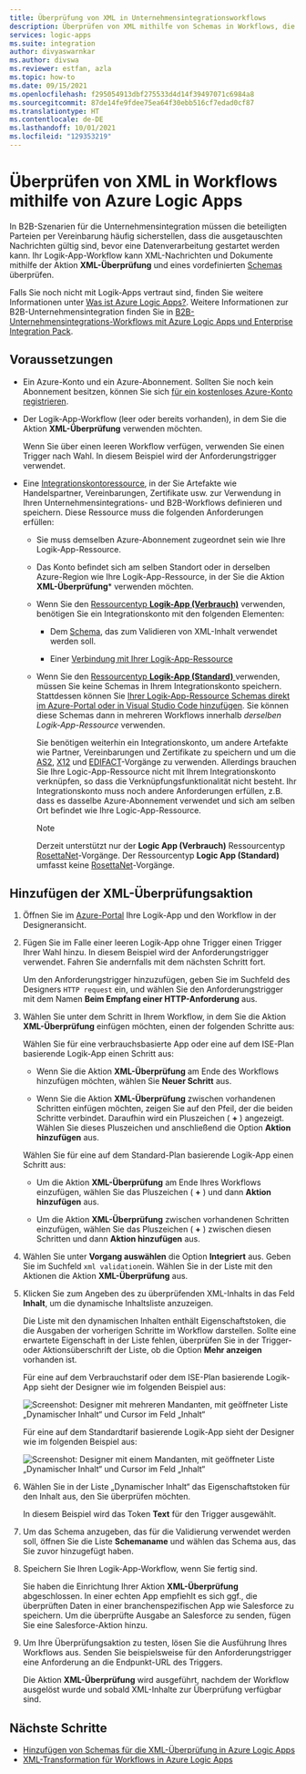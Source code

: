 ```yaml
---
title: Überprüfung von XML in Unternehmensintegrationsworkflows
description: Überprüfen von XML mithilfe von Schemas in Workflows, die Azure Logic Apps und das Enterprise Integration Pack nutzen.
services: logic-apps
ms.suite: integration
author: divyaswarnkar
ms.author: divswa
ms.reviewer: estfan, azla
ms.topic: how-to
ms.date: 09/15/2021
ms.openlocfilehash: f295054913dbf275533d4d14f39497071c6984a8
ms.sourcegitcommit: 87de14fe9fdee75ea64f30ebb516cf7edad0cf87
ms.translationtype: HT
ms.contentlocale: de-DE
ms.lasthandoff: 10/01/2021
ms.locfileid: "129353219"
---
```

# <a name="validate-xml-in-workflows-with-azure-logic-apps"></a>Überprüfen von XML in Workflows mithilfe von Azure Logic Apps

In B2B-Szenarien für die Unternehmensintegration müssen die beteiligten Parteien per Vereinbarung häufig sicherstellen, dass die ausgetauschten Nachrichten gültig sind, bevor eine Datenverarbeitung gestartet werden kann. Ihr Logik-App-Workflow kann XML-Nachrichten und Dokumente mithilfe der Aktion **XML-Überprüfung** und eines vordefinierten [Schemas](logic-apps-enterprise-integration-schemas.md) überprüfen.

Falls Sie noch nicht mit Logik-Apps vertraut sind, finden Sie weitere Informationen unter [Was ist Azure Logic Apps?](logic-apps-overview.md). Weitere Informationen zur B2B-Unternehmensintegration finden Sie in [B2B-Unternehmensintegrations-Workflows mit Azure Logic Apps und Enterprise Integration Pack](logic-apps-enterprise-integration-overview.md).

## <a name="prerequisites"></a>Voraussetzungen

* Ein Azure-Konto und ein Azure-Abonnement. Sollten Sie noch kein Abonnement besitzen, können Sie sich [für ein kostenloses Azure-Konto registrieren](https://azure.microsoft.com/free/?WT.mc_id=A261C142F).

* Der Logik-App-Workflow (leer oder bereits vorhanden), in dem Sie die Aktion **XML-Überprüfung** verwenden möchten.

  Wenn Sie über einen leeren Workflow verfügen, verwenden Sie einen Trigger nach Wahl. In diesem Beispiel wird der Anforderungstrigger verwendet.

* Eine [Integrationskontoressource](logic-apps-enterprise-integration-create-integration-account.md), in der Sie Artefakte wie Handelspartner, Vereinbarungen, Zertifikate usw. zur Verwendung in Ihren Unternehmensintegrations- und B2B-Workflows definieren und speichern. Diese Ressource muss die folgenden Anforderungen erfüllen:

  * Sie muss demselben Azure-Abonnement zugeordnet sein wie Ihre Logik-App-Ressource.

  * Das Konto befindet sich am selben Standort oder in derselben Azure-Region wie Ihre Logik-App-Ressource, in der Sie die Aktion **XML-Überprüfung*** verwenden möchten.

  * Wenn Sie den [Ressourcentyp **Logik-App (Verbrauch)**](logic-apps-overview.md#resource-type-and-host-environment-differences) verwenden, benötigen Sie ein Integrationskonto mit den folgenden Elementen:

    * Dem [Schema](logic-apps-enterprise-integration-schemas.md), das zum Validieren von XML-Inhalt verwendet werden soll.

    * Einer [Verbindung mit Ihrer Logik-App-Ressource](logic-apps-enterprise-integration-create-integration-account.md#link-account)

  * Wenn Sie den [Ressourcentyp **Logik-App (Standard)** ](logic-apps-overview.md#resource-type-and-host-environment-differences) verwenden, müssen Sie keine Schemas in Ihrem Integrationskonto speichern. Stattdessen können Sie [Ihrer Logik-App-Ressource Schemas direkt im Azure-Portal oder in Visual Studio Code hinzufügen](logic-apps-enterprise-integration-schemas.md). Sie können diese Schemas dann in mehreren Workflows innerhalb *derselben Logik-App-Ressource* verwenden.

    Sie benötigen weiterhin ein Integrationskonto, um andere Artefakte wie Partner, Vereinbarungen und Zertifikate zu speichern und um die [AS2](logic-apps-enterprise-integration-as2.md), [X12](logic-apps-enterprise-integration-x12.md) und [EDIFACT](logic-apps-enterprise-integration-edifact.md)-Vorgänge zu verwenden. Allerdings brauchen Sie Ihre Logic-App-Ressource nicht mit Ihrem Integrationskonto verknüpfen, so dass die Verknüpfungsfunktionalität nicht besteht. Ihr Integrationskonto muss noch andere Anforderungen erfüllen, z.B. dass es dasselbe Azure-Abonnement verwendet und sich am selben Ort befindet wie Ihre Logic-App-Ressource.

    > [!NOTE]
    > Derzeit unterstützt nur der **Logic App (Verbrauch)** Ressourcentyp [RosettaNet](logic-apps-enterprise-integration-rosettanet.md)-Vorgänge. Der Ressourcentyp **Logic App (Standard)** umfasst keine [RosettaNet](logic-apps-enterprise-integration-rosettanet.md)-Vorgänge.

## <a name="add-xml-validation-action"></a>Hinzufügen der XML-Überprüfungsaktion

1. Öffnen Sie im [Azure-Portal](https://portal.azure.com) Ihre Logik-App und den Workflow in der Designeransicht.

1. Fügen Sie im Falle einer leeren Logik-App ohne Trigger einen Trigger Ihrer Wahl hinzu. In diesem Beispiel wird der Anforderungstrigger verwendet. Fahren Sie andernfalls mit dem nächsten Schritt fort.

   Um den Anforderungstrigger hinzuzufügen, geben Sie im Suchfeld des Designers `HTTP request` ein, und wählen Sie den Anforderungstrigger mit dem Namen **Beim Empfang einer HTTP-Anforderung** aus.

1. Wählen Sie unter dem Schritt in Ihrem Workflow, in dem Sie die Aktion **XML-Überprüfung** einfügen möchten, einen der folgenden Schritte aus:

   Wählen Sie für eine verbrauchsbasierte App oder eine auf dem ISE-Plan basierende Logik-App einen Schritt aus:

   * Wenn Sie die Aktion **XML-Überprüfung** am Ende des Workflows hinzufügen möchten, wählen Sie **Neuer Schritt** aus.

   * Wenn Sie die Aktion **XML-Überprüfung** zwischen vorhandenen Schritten einfügen möchten, zeigen Sie auf den Pfeil, der die beiden Schritte verbindet. Daraufhin wird ein Pluszeichen ( **+** ) angezeigt. Wählen Sie dieses Pluszeichen und anschließend die Option **Aktion hinzufügen** aus.

   Wählen Sie für eine auf dem Standard-Plan basierende Logik-App einen Schritt aus:

   * Um die Aktion **XML-Überprüfung** am Ende Ihres Workflows einzufügen, wählen Sie das Pluszeichen ( **+** ) und dann **Aktion hinzufügen** aus.

   * Um die Aktion **XML-Überprüfung** zwischen vorhandenen Schritten einzufügen, wählen Sie das Pluszeichen ( **+** ) zwischen diesen Schritten und dann **Aktion hinzufügen** aus.

1. Wählen Sie unter **Vorgang auswählen** die Option **Integriert** aus. Geben Sie im Suchfeld `xml validation`ein. Wählen Sie in der Liste mit den Aktionen die Aktion **XML-Überprüfung** aus.

1. Klicken Sie zum Angeben des zu überprüfenden XML-Inhalts in das Feld **Inhalt**, um die dynamische Inhaltsliste anzuzeigen.

   Die Liste mit den dynamischen Inhalten enthält Eigenschaftstoken, die die Ausgaben der vorherigen Schritte im Workflow darstellen. Sollte eine erwartete Eigenschaft in der Liste fehlen, überprüfen Sie in der Trigger- oder Aktionsüberschrift der Liste, ob die Option **Mehr anzeigen** vorhanden ist.

   Für eine auf dem Verbrauchstarif oder dem ISE-Plan basierende Logik-App sieht der Designer wie im folgenden Beispiel aus:

   ![Screenshot: Designer mit mehreren Mandanten, mit geöffneter Liste „Dynamischer Inhalt“ und Cursor im Feld „Inhalt“](./media/logic-apps-enterprise-integration-xml-validation/open-dynamic-content-list-multi-tenant.png)

   Für eine auf dem Standardtarif basierende Logik-App sieht der Designer wie im folgenden Beispiel aus:

   ![Screenshot: Designer mit einem Mandanten, mit geöffneter Liste „Dynamischer Inhalt“ und Cursor im Feld „Inhalt“](./media/logic-apps-enterprise-integration-xml-validation/open-dynamic-content-list-single-tenant.png)

1. Wählen Sie in der Liste „Dynamischer Inhalt“ das Eigenschaftstoken für den Inhalt aus, den Sie überprüfen möchten.

   In diesem Beispiel wird das Token **Text** für den Trigger ausgewählt.

1. Um das Schema anzugeben, das für die Validierung verwendet werden soll, öffnen Sie die Liste **Schemaname** und wählen das Schema aus, das Sie zuvor hinzugefügt haben.

1. Speichern Sie Ihren Logik-App-Workflow, wenn Sie fertig sind.

   Sie haben die Einrichtung Ihrer Aktion **XML-Überprüfung** abgeschlossen. In einer echten App empfiehlt es sich ggf., die überprüften Daten in einer branchenspezifischen App wie Salesforce zu speichern. Um die überprüfte Ausgabe an Salesforce zu senden, fügen Sie eine Salesforce-Aktion hinzu.

1. Um Ihre Überprüfungsaktion zu testen, lösen Sie die Ausführung Ihres Workflows aus. Senden Sie beispielsweise für den Anforderungstrigger eine Anforderung an die Endpunkt-URL des Triggers.

   Die Aktion **XML-Überprüfung** wird ausgeführt, nachdem der Workflow ausgelöst wurde und sobald XML-Inhalte zur Überprüfung verfügbar sind.

## <a name="next-steps"></a>Nächste Schritte

* [Hinzufügen von Schemas für die XML-Überprüfung in Azure Logic Apps](logic-apps-enterprise-integration-schemas.md)
* [XML-Transformation für Workflows in Azure Logic Apps](logic-apps-enterprise-integration-transform.md)
